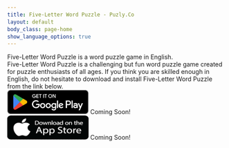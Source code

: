 ```yaml
---
title: Five-Letter Word Puzzle - Puzly.Co
layout: default
body_class: page-home
show_language_options: true
---
```



<section id="games" class="section games-section game-1-section">
	<div class="container">
		<div class="section-content">
			<div class="section-title">
				<span>Five-Letter Word Puzzle</span> is a word puzzle game in English.
			</div>
			<div class="section-text">
				<span>Five-Letter Word Puzzle</span> is a challenging but fun word puzzle game created for puzzle enthusiasts of all ages. If you think you are skilled enough in English, do not hesitate to download and install <span>Five-Letter Word Puzzle</span> from the link below.
			</div>
			<div class="section-badge">
				<div class="app-badge-container">
					<img alt="Get it on Google Play" id="logo-img" width="188" height="56" src="/images/google-play-badge-en.png" />
					<span>Coming Soon!</span>
				</div>
				<div class="app-badge-container">
					<img alt="Get it on App Store" id="logo-img" width="188" height="56" src="/images/app-store-badge-en.png" />
					<span>Coming Soon!</span>
				</div>
			</div>
		</div>
	</div>
</section>
